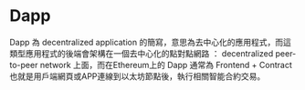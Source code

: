 # Dapp

Dapp 為 decentralized application 的簡寫，意思為去中心化的應用程式，而這類型應用程式的後端會架構在一個去中心化的點對點網路 ： decentralized peer-to-peer network 上面，而在Ethereum上的 Dapp 通常為 Frontend + Contract 也就是用戶端網頁或APP連線到以太坊節點後，執行相關智能合約交易。

